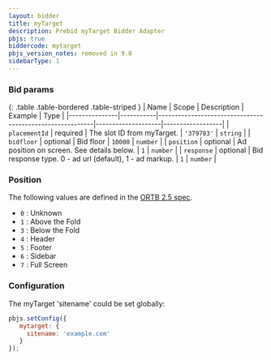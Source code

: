 ```yaml
---
layout: bidder
title: myTarget
description: Prebid myTarget Bidder Adapter
pbjs: true
biddercode: mytarget
pbjs_version_notes: removed in 9.0
sidebarType: 1
---
```



### Bid params

{: .table .table-bordered .table-striped }
| Name          | Scope     | Description                                              | Example            | Type             |
|---------------|-----------|----------------------------------------------------------|--------------------|------------------|
| `placementId` | required  | The slot ID from myTarget.                               | `'379783'`         | `string`         |
| `bidfloor`    | optional  | Bid floor                                                | `10000`            | `number`         |
| `position`    | optional  | Ad position on screen. See details below.                | `1`                | `number`         |
| `response`    | optional  | Bid response type. 0 - ad url (default), 1 - ad markup.  | `1`                | `number`         |

### Position

The following values are defined in the [ORTB 2.5 spec](https://www.iab.com/wp-content/uploads/2016/03/OpenRTB-API-Specification-Version-2-5-FINAL.pdf).

+ `0` : Unknown
+ `1` : Above the Fold
+ `3` : Below the Fold
+ `4` : Header
+ `5` : Footer
+ `6` : Sidebar
+ `7` : Full Screen

### Configuration

The myTarget 'sitename' could be set globally:

```javascript
pbjs.setConfig({
   mytarget: {
     sitename: 'example.com'
   }
});
 ```
